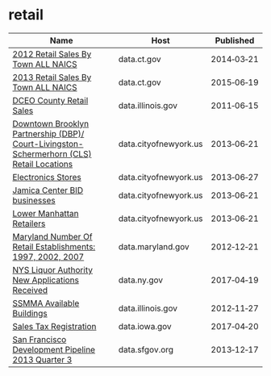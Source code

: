 # retail

Name | Host | Published
---- | ---- | ---------
[2012 Retail Sales By Town ALL NAICS](../datasets/hyim-e6nq.md) | data.ct.gov | 2014&#x2011;03&#x2011;21
[2013 Retail Sales By Town ALL NAICS](../datasets/iiu4-tbfp.md) | data.ct.gov | 2015&#x2011;06&#x2011;19
[DCEO County Retail Sales](../datasets/q9xi-hgtu.md) | data.illinois.gov | 2011&#x2011;06&#x2011;15
[Downtown Brooklyn Partnership (DBP)/ Court-Livingston-Schermerhorn (CLS) Retail Locations](../datasets/8gqz-6v9v.md) | data.cityofnewyork.us | 2013&#x2011;06&#x2011;21
[Electronics Stores](../datasets/xszr-btpb.md) | data.cityofnewyork.us | 2013&#x2011;06&#x2011;27
[Jamica Center BID businesses](../datasets/x84u-rirx.md) | data.cityofnewyork.us | 2013&#x2011;06&#x2011;21
[Lower Manhattan Retailers](../datasets/cw88-qpsr.md) | data.cityofnewyork.us | 2013&#x2011;06&#x2011;21
[Maryland Number Of Retail Establishments: 1997, 2002, 2007](../datasets/4ad6-9yvy.md) | data.maryland.gov | 2012&#x2011;12&#x2011;21
[NYS Liquor Authority New Applications Received](../datasets/2kid-jvyk.md) | data.ny.gov | 2017&#x2011;04&#x2011;19
[SSMMA Available Buildings](../datasets/ittj-asww.md) | data.illinois.gov | 2012&#x2011;11&#x2011;27
[Sales Tax Registration](../datasets/qxyi-45qt.md) | data.iowa.gov | 2017&#x2011;04&#x2011;20
[San Francisco Development Pipeline 2013 Quarter 3](../datasets/hxup-t2n6.md) | data.sfgov.org | 2013&#x2011;12&#x2011;17

